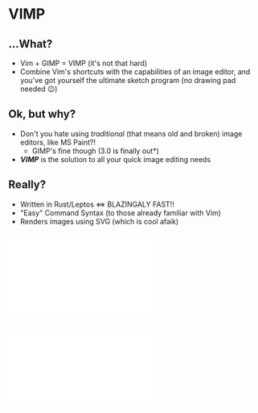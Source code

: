 # VIMP

## ...What?

- Vim + GIMP = VIMP (it's not that hard)
- Combine Vim's shortcuts with the capabilities of an image editor,
  and you've got yourself the ultimate sketch program (no drawing pad needed 😉)

## Ok, but why?

- Don't you hate using *traditional* (that means old and broken) image editors,
    like MS Paint?!
  - GIMP's fine though (3.0 is finally out*)
- ***VIMP*** is the solution to all your quick image editing needs

## Really?

- Written in Rust/Leptos <=> BLAZINGALY FAST!!
- "Easy" Command Syntax (to those already familiar with Vim)
- Renders images using SVG (which is cool afaik)

## ![Commands](./Commands.md)

## ![Future Goals](./Goals.md)
